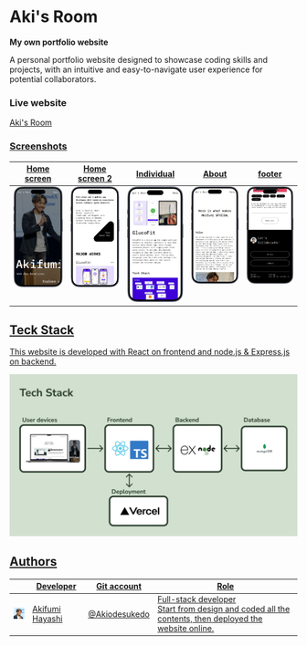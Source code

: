 # Aki's Room

<p align=center>
  <p><strong>My own portfolio website</strong></p>
</p>

<p>A personal portfolio website designed to showcase coding skills and projects, with an intuitive and easy-to-navigate user experience for potential collaborators.</p>

### Live website
  <p><a target="_blank" href=https://www.akisroom.com/>Aki's Room</p>

### Screenshots
<table>
  <thead>
    <th>Home screen</th>
    <th>Home screen 2</th>
    <th>Individual</th>
    <th>About</th>
    <th>footer</th>
  </thead>
  <tr>
    <td valign="top"><img src="client/public/images/akisroom_screen1.webp" width=150/></td>
    <td valign="top"><img src="client/public/images/akisroom_screen2.webp" width=150/></td>
    <td valign="top"><img src="client/public/images/akisroom_screen3.webp" width=150/></td>
    <td valign="top"><img src="client/public/images/akisroom_screen4.webp" width=150/></td>
    <td valign="top"><img src="client/public/images/akisroom_screen5.webp" width=150/></td>
  </tr>
</table>

## Teck Stack
<p>This website is developed with React on frontend and node.js & Express.js on backend.</p>
<p>
  <img src="client/public/images/akisroom_techstack.webp" alt="Tech stack" width="600"/>
</p>

## Authors
<table>
  <thead>
    <th></th>
    <th>Developer</th>
    <th>Git account</th>
    <th>Role</th>
  </thead>
    <tr>
      <td><img src="client/public/images/just_face.webp" width=50></td>
      <td>Akifumi Hayashi</td>
      <td><a target="_blank" href=https://github.com/Akiodesukedo>@Akiodesukedo</td>
      <td>Full-stack developer<br>Start from design and coded all the contents, then deployed the website online.</td>
    </tr>
</table>

